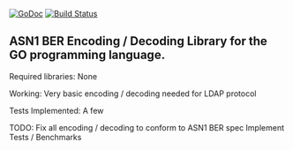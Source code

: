 [![GoDoc](https://godoc.org/github.com/vanackere/asn1-ber?status.svg)](https://godoc.org/github.com/vanackere/asn1-ber) [![Build Status](https://travis-ci.org/vanackere/asn1-ber.svg)](https://travis-ci.org/vanackere/asn1-ber)


ASN1 BER Encoding / Decoding Library for the GO programming language.
---------------------------------------------------------------------

Required libraries: 
   None

Working:
   Very basic encoding / decoding needed for LDAP protocol

Tests Implemented:
   A few

TODO:
   Fix all encoding / decoding to conform to ASN1 BER spec
   Implement Tests / Benchmarks
